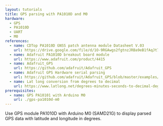 ```yaml
---
layout: tutorials
title: GPS parsing with PA1010D and M0
hardware:
  - GPS
  - PA1010D
  - UART
  - M0
references:
  - name: CDTop PA1010D GNSS patch antenna module Datasheet V.03
    url: https://drive.google.com/file/d/1O-9RGAwgs2fgtnzJRBa9eB1fAqJt7n_k/view
  - name: Adafruit PA1010D breakout board module
    url: https://www.adafruit.com/product/4415
  - name: Adafruit_GPS
    url: https://github.com/adafruit/Adafruit_GPS
  - name: Adafruit GPS Hardware serial parsing
    url: https://github.com/adafruit/Adafruit_GPS/blob/master/examples/GPS_HardwareSerial_Parsing/GPS_HardwareSerial_Parsing.ino
  - name: Lat long conversion from degrees to decimal
    url: https://www.latlong.net/degrees-minutes-seconds-to-decimal-degrees
prerequisites:
  - name: GPS PA10101 with Arduino M0
    url: ./gps-pa1010d-m0
---
```


Use GPS module PA1010D with Arduino M0 (SAMD21G) to display parsed GPS data with latitude and longitude in degrees.
